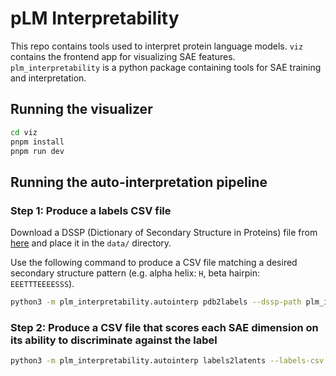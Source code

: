 # pLM Interpretability

This repo contains tools used to interpret protein language models. `viz` contains the frontend app for visualizing SAE features. `plm_interpretability` is a python package containing tools for SAE training and interpretation.

## Running the visualizer

```bash
cd viz
pnpm install
pnpm run dev
```

## Running the auto-interpretation pipeline

### Step 1: Produce a labels CSV file

Download a DSSP (Dictionary of Secondary Structure in Proteins) file from [here](https://cdn.rcsb.org/etl/kabschSander/ss.txt.gz) and place it in the `data/` directory.

Use the following command to produce a CSV file matching a desired secondary structure pattern (e.g. alpha helix: `H`, beta hairpin: `EEETTTEEEESSS`).

```bash
python3 -m plm_interpretability.autointerp pdb2labels --dssp-path plm_interpretability/autointerp/data/pdb_structure_annotations.txt --ss-patterns H --out-path plm_interpretability/autointerp/results/alpha_helix_labels.csv
```

### Step 2: Produce a CSV file that scores each SAE dimension on its ability to discriminate against the label

```bash
python3 -m plm_interpretability.autointerp labels2latents --labels-csv plm_interpretability/autointerp/results/alpha_helix_labels.csv --sae-checkpoint plm_interpretability/checkpoints/l24_plm1280_sae4096_k128_100k.pt --plm-dim 1280 --plm-layer 24 --sae-dim 4096 --out-path plm_interpretability/autointerp/results/alpha_helix_mappings.csv
```
